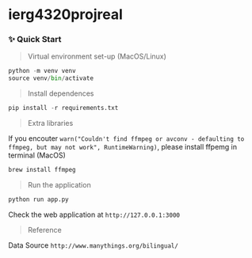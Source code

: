 # ierg4320projreal

### ✨ Quick Start

> Virtual environment set-up (MacOS/Linux)

```python
python -m venv venv
source venv/bin/activate
```

> Install dependences

```python
pip install -r requirements.txt
```

> Extra libraries

If you encouter `warn("Couldn't find ffmpeg or avconv - defaulting to ffmpeg, but may not work", RuntimeWarning)`, please install ffpemg in terminal (MacOS) 
```python
brew install ffmpeg
```

> Run the application

```python
python run app.py
```
Check the web application at `http://127.0.0.1:3000`

> Reference 

Data Source `http://www.manythings.org/bilingual/`